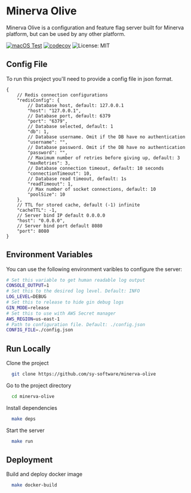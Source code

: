 # Minerva Olive

Minerva Olive is a configuration and feature flag server built for Minerva platform,
but can be used by any other platform.

[![macOS Test](https://github.com/sy-software/minerva-olive/workflows/Test/badge.svg)](https://github.com/sy-software/minerva-olive/actions)
[![codecov](https://codecov.io/gh/sy-software/minerva-olive/branch/main/graph/badge.svg?token=ATZPRNEL7Y)](https://codecov.io/gh/sy-software/minerva-olive)
![License: MIT](https://img.shields.io/badge/License-MIT-green.svg)

## Config File

To run this project you'll need to provide a config file in json format.

```jsonc
{
    // Redis connection configurations
    "redisConfig": {
        // Database host, default: 127.0.0.1
        "host": "127.0.0.1",
        // Database port, default: 6379
        "port": "6379",
        // Database selected, default: 1
        "db": 1,
        // Database username. Omit if the DB have no authentication
        "username": "",
        // Database password. Omit if the DB have no authentication
        "password": "",
        // Maximum number of retries before giving up, default: 3
        "maxRetries": 3,
        // Database connection timeout, default: 10 seconds
        "connectionTimeout": 10,
        // Database read timeout, default: 1s
        "readTimeout": 1,
        // Max number of socket connections, default: 10
        "poolSize": 10
    },
    // TTL for stored cache, default (-1) infinite
    "cacheTTL": -1,
    // Server bind IP default 0.0.0.0
    "host": "0.0.0.0",
    // Server bind port default 8080
    "port": 8080
}

```
## Environment Variables

You can use the following environment varibles to configure the server:

```sh
# Set this variable to get human readable log output
CONSOLE_OUTPUT=1
# Set this to the desired log level. Default: INFO
LOG_LEVEL=DEBUG
# Set this to release to hide gin debug logs
GIN_MODE=release
# Set this to use with AWS Secret manager
AWS_REGION=us-east-1
# Path to configuration file. Default: ./config.json
CONFIG_FILE=./config.json
```


## Run Locally

Clone the project

```bash
  git clone https://github.com/sy-software/minerva-olive
```

Go to the project directory

```bash
  cd minerva-olive
```

Install dependencies

```bash
  make deps
```

Start the server

```bash
  make run
```


## Deployment

Build and deploy docker image

```bash
  make docker-build
```

